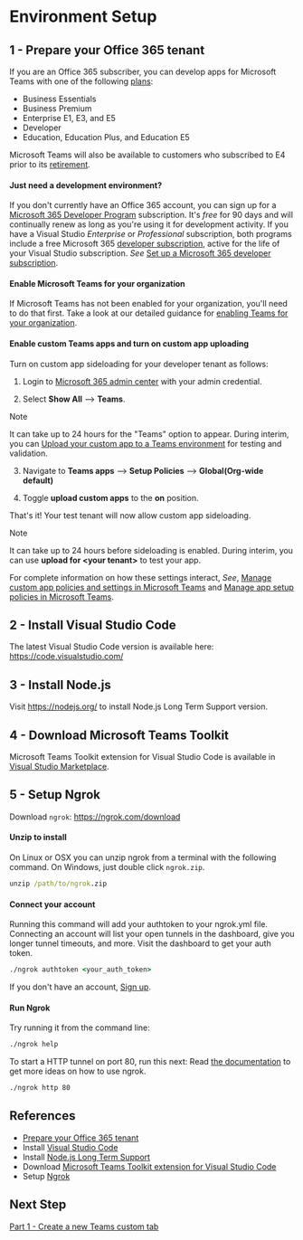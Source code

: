 # Environment Setup


## 1 - Prepare your Office 365 tenant

If you are an Office 365 subscriber, you can develop apps for Microsoft Teams with one of the following [plans](https://products.office.com/business/compare-more-office-365-for-business-plans):

* Business Essentials
* Business Premium
* Enterprise E1, E3, and E5
* Developer
* Education, Education Plus, and Education E5

Microsoft Teams will also be available to customers who subscribed to E4 prior to its [retirement](https://support.office.com//article/important-information-for-office-365-enterprise-e4-customers-f9572348-43a2-43fa-a3d8-3b6c9c042147).

#### Just need a development environment?

If you don't currently have an Office 365 account, you can sign up for a [Microsoft 365 Developer Program](https://cda.ms/1Jp) subscription. It's *free* for 90 days and will continually renew as long as you're using it for development activity. If you have a Visual Studio *Enterprise* or *Professional* subscription, both programs include a free Microsoft 365 [developer subscription](https://aka.ms/MyVisualStudioBenefits), active for the life of your Visual Studio subscription. *See* [Set up a Microsoft 365 developer subscription](https://cda.ms/1Jq).

#### Enable Microsoft Teams for your organization 

If Microsoft Teams has not been enabled for your organization, you'll need to do that first. Take a look at our detailed guidance for [enabling Teams for your organization](https://cda.ms/1Jr).

#### Enable custom Teams apps and turn on custom app uploading

Turn on custom app sideloading for your developer tenant as follows:

1. Login to [Microsoft 365 admin center](https://admin.microsoft.com/Adminportal/Home?source=applauncher#/homepage#/) with your admin credential. 

2. Select **Show All** --> **Teams**. 

> [!Note] 
> It can take up to 24 hours for the "Teams" option to appear. During interim, you can [Upload your custom app to a Teams environment](https://cda.ms/1Js) for testing and validation.

3. Navigate to **Teams apps** --> **Setup Policies** --> **Global(Org-wide default)**  

4. Toggle **upload custom apps** to the **on** position.

That's it! Your test tenant will now allow custom app sideloading.

> [!Note] 
> It can take up to 24 hours before sideloading is enabled. During interim, you can use **upload for \<your tenant>** to test your app.

For complete information on how these settings interact, *See*, [Manage custom app policies and settings in Microsoft Teams](https://cda.ms/1Jt) and [Manage app setup policies in Microsoft Teams](https://cda.ms/1Jv).


## 2 - Install Visual Studio Code
The latest Visual Studio Code version is available here: https://code.visualstudio.com/

## 3 - Install Node.js 
Visit https://nodejs.org/ to install Node.js Long Term Support version.

## 4 - Download Microsoft Teams Toolkit 
Microsoft Teams Toolkit extension for Visual Studio Code is available in [Visual Studio Marketplace](
https://marketplace.visualstudio.com/items?itemName=TeamsDevApp.ms-teams-vscode-extension).

## 5 - Setup Ngrok
Download `ngrok`: https://ngrok.com/download

#### Unzip to install

On Linux or OSX you can unzip ngrok from a terminal with the following command. On Windows, just double click `ngrok.zip`.

```cmd
unzip /path/to/ngrok.zip
```

#### Connect your account

Running this command will add your authtoken to your ngrok.yml file. Connecting an account will list your open tunnels in the dashboard, give you longer tunnel timeouts, and more. Visit the dashboard to get your auth token.

```cmd
./ngrok authtoken <your_auth_token>
```

If you don't have an account, [Sign up](https://dashboard.ngrok.com/signup).
#### Run Ngrok

Try running it from the command line:

```cmd
./ngrok help
```

To start a HTTP tunnel on port 80, run this next:
Read [the documentation](https://ngrok.com/docs) to get more ideas on how to use ngrok.

```cmd
./ngrok http 80
```

## References

- [Prepare your Office 365 tenant](https://cda.ms/1J5) 
- Install [Visual Studio Code](https://code.visualstudio.com/)
- Install [Node.js Long Term Support](https://nodejs.org/)
- Download [Microsoft Teams Toolkit extension for Visual Studio Code](https://marketplace.visualstudio.com/items?itemName=TeamsDevApp.ms-teams-vscode-extension)
- Setup [Ngrok](https://ngrok.com/download)

## Next Step
[Part 1 - Create a new Teams custom tab](/OneProductivityHub/Tutorials/01-Create_Teams_tab.md)